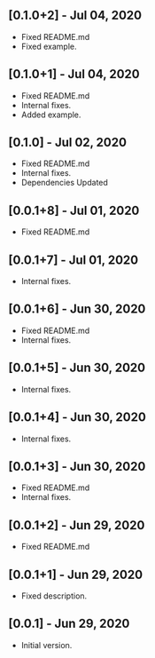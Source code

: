 ## [0.1.0+2] - Jul 04, 2020

* Fixed README.md
* Fixed example.

## [0.1.0+1] - Jul 04, 2020

* Fixed README.md
* Internal fixes.
* Added example.

## [0.1.0] - Jul 02, 2020

* Fixed README.md
* Internal fixes.
* Dependencies Updated

## [0.0.1+8] - Jul 01, 2020

* Fixed README.md

## [0.0.1+7] - Jul 01, 2020

* Internal fixes.

## [0.0.1+6] - Jun 30, 2020

* Fixed README.md
* Internal fixes.

## [0.0.1+5] - Jun 30, 2020

* Internal fixes.

## [0.0.1+4] - Jun 30, 2020

* Internal fixes.

## [0.0.1+3] - Jun 30, 2020

* Fixed README.md
* Internal fixes.

## [0.0.1+2] - Jun 29, 2020

* Fixed README.md

## [0.0.1+1] - Jun 29, 2020

* Fixed description.

## [0.0.1] - Jun 29, 2020

* Initial version.
